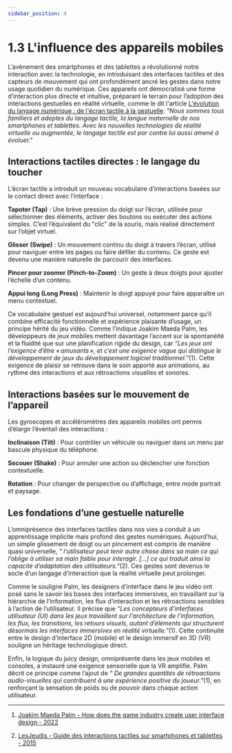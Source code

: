 ```yaml
---
sidebar_position: 4
---
```


# 1.3 L'influence des appareils mobiles

L’avènement des smartphones et des tablettes a révolutionné notre interaction avec la technologie, en introduisant des interfaces tactiles et des capteurs de mouvement qui ont profondément ancré les gestes dans notre usage quotidien du numérique. Ces appareils ont démocratisé une forme d’interaction plus directe et intuitive, préparant le terrain pour l’adoption des interactions gestuelles en réalité virtuelle, comme le dit l'article [L'évolution du langage numérique : de l'écran tactile à la gestuelle](https://www.index-design.ca/article/2016/5/25/l-evolution-du-langage-numerique-du-tactile-a-l-ere-de-la-gestuelle?utm_source=chatgpt.com): _"Nous sommes tous familiers et adeptes du langage tactile, la langue maternelle de nos smartphones et tablettes. Avec les nouvelles technologies de réalité virtuelle ou augmentée, le langage tactile est par contre lui aussi amené à évoluer."_ 

## Interactions tactiles directes : le langage du toucher
L’écran tactile a introduit un nouveau vocabulaire d’interactions basées sur le contact direct avec l’interface :

**Tapoter (Tap)** : Une brève pression du doigt sur l’écran, utilisée pour sélectionner des éléments, activer des boutons ou exécuter des actions simples. C’est l’équivalent du "clic" de la souris, mais réalisé directement sur l’objet virtuel.

**Glisser (Swipe)** : Un mouvement continu du doigt à travers l’écran, utilisé pour naviguer entre les pages ou faire défiler du contenu. Ce geste est devenu une manière naturelle de parcourir des interfaces.

**Pincer pour zoomer (Pinch-to-Zoom)** : Un geste à deux doigts pour ajuster l’échelle d’un contenu.

**Appui long (Long Press)** : Maintenir le doigt appuyé pour faire apparaître un menu contextuel.

Ce vocabulaire gestuel est aujourd’hui universel, notamment parce qu’il combine efficacité fonctionnelle et expérience plaisante d’usage, un principe hérité du jeu vidéo. Comme l’indique Joakim Maeda Palm, les développeurs de jeux mobiles mettent davantage l’accent sur la spontanéité et la fluidité que sur une planification rigide du design, car _“Les jeux ont l’exigence d’être « amusants », et c’est une exigence vague qui distingue le développement de jeux du développement logiciel traditionnel.”_(1). Cette exigence de plaisir se retrouve dans le soin apporté aux animations, au rythme des interactions et aux rétroactions visuelles et sonores.

## Interactions basées sur le mouvement de l’appareil 
Les gyroscopes et accéléromètres des appareils mobiles ont permis d’élargir l’éventail des interactions :

**Inclinaison (Tilt)** : Pour contrôler un véhicule ou naviguer dans un menu par bascule physique du téléphone.

**Secouer (Shake)** : Pour annuler une action ou déclencher une fonction contextuelle.

**Rotation** : Pour changer de perspective ou d’affichage, entre mode portrait et paysage.


## Les fondations d’une gestuelle naturelle 
L’omniprésence des interfaces tactiles dans nos vies a conduit à un apprentissage implicite mais profond des gestes numériques. Aujourd’hui, un simple glissement de doigt ou un pincement est compris de manière quasi universelle, _" l’utilisateur peut tenir autre chose dans sa main ce qui l’oblige à utiliser sa main faible pour interagir. [...] ce qui traduit ainsi la capacité d’adaptation des utilisateurs."_(2). Ces gestes sont devenus le socle d’un langage d’interaction que la réalité virtuelle peut prolonger.

Comme le souligne Palm, les designers d’interface dans le jeu vidéo ont posé sans le savoir les bases des interfaces immersives, en travaillant sur la hiérarchie de l’information, les flux d’interaction et les rétroactions sensibles à l’action de l’utilisateur. Il précise que _“Les concepteurs d'interfaces utilisateur (UI) dans les jeux travaillent sur l'architecture de l'information, les flux, les transitions, les retours visuels, autant d’éléments qui structurent désormais les interfaces immersives en réalité virtuelle.”_(1). Cette continuité entre le design d’interface 2D (mobile) et le design immersif en 3D (VR) souligne un héritage technologique direct.

Enfin, la logique du juicy design, omniprésente dans les jeux mobiles et consoles, a instauré une exigence sensorielle que la VR amplifie. Palm décrit ce principe comme l’ajout de _“ De grandes quantités de rétroactions audio-visuelles qui contribuent à une expérience positive du joueur.”_(1), en renforçant la sensation de poids ou de pouvoir dans chaque action utilisateur.

-------------------------------------------------------------------------------------------------------------------------------

1. [Joakim Maeda Palm - How does the game industry create user interface design - 2022 ](https://www.diva-portal.org/smash/get/diva2%3A1710174/FULLTEXT01.pdf)

2. [LesJeudis - Guide des interactions tactiles sur smartphones et tablettes - 2015](https://blog.lesjeudis.com/guide-interactions-tactiles-smartphones?utm_source=chatgpt.com)
